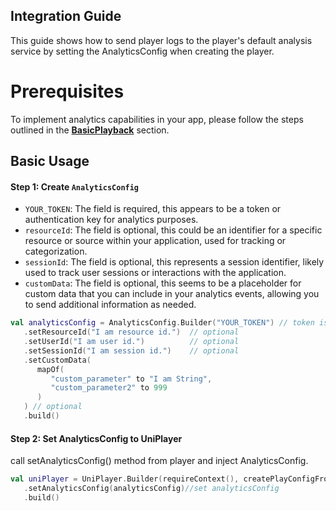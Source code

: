 ## Integration Guide

This guide shows how to send player logs to the player's default analysis service by setting the
AnalyticsConfig when creating the player.

# Prerequisites

To implement analytics capabilities in your app, please follow the steps outlined in the [**BasicPlayback**](https://github.com/BlendVision/Android-Player-SDK/tree/main/BasicPlayback) section.  

## Basic Usage

#### Step 1: Create `AnalyticsConfig`

- `YOUR_TOKEN`: The field is required, this appears to be a token or authentication key for analytics purposes.
- `resourceId`: The field is optional, this could be an identifier for a specific resource or source within your application, used for tracking or categorization.
- `sessionId`: The field is optional, this represents a session identifier, likely used to track user sessions or interactions with the application.
- `customData`: The field is optional, this seems to be a placeholder for custom data that you can include in your analytics events, allowing you to send additional information as needed.

```kotlin
val analyticsConfig = AnalyticsConfig.Builder("YOUR_TOKEN") // token is required
   .setResourceId("I am resource id.")  // optional
   .setUserId("I am user id.")          // optional
   .setSessionId("I am session id.")    // optional
   .setCustomData(
      mapOf(
         "custom_parameter" to "I am String",
         "custom_parameter2" to 999
      )
   ) // optional
   .build()
```

#### Step 2: Set AnalyticsConfig to UniPlayer

call setAnalyticsConfig() method from player and inject AnalyticsConfig.

```kotlin
val uniPlayer = UniPlayer.Builder(requireContext(), createPlayConfigFromArgument())
   .setAnalyticsConfig(analyticsConfig)//set analyticsConfig
   .build()
```




